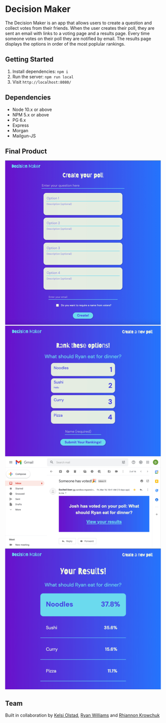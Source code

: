 Decision Maker
=========

The Decision Maker is an app that allows users to create a question and collect votes from their friends. When the user creates their poll, they are sent an email with links to a voting page and a results page. Every time someone votes on their poll they are notified by email. The results page displays the options in order of the most poplular rankings. 


## Getting Started

1. Install dependencies: `npm i`
2. Run the server: `npm run local`
3. Visit `http://localhost:8080/`


## Dependencies

- Node 10.x or above
- NPM 5.x or above
- PG 6.x
- Express
- Morgan
- Mailgun-JS

## Final Product

!["Create a poll main page"](https://github.com/rkrowchuk/decision-maker/blob/master/docs/01-DecisionMaker.jpg?raw=true)
!["Vote on your poll"](https://github.com/rkrowchuk/decision-maker/blob/master/docs/04-decisionMaker.jpg?raw=true)
!["Email sent when someone votes on your poll"](https://github.com/rkrowchuk/decision-maker/blob/master/docs/02-decisionMaker.jpg?raw=true)
!["Poll results page"](https://github.com/rkrowchuk/decision-maker/blob/master/docs/03-deicionMaker.jpg?raw=true)

## Team
Built in collaboration by [Kelsi Olstad](https://github.com/kel-si), [Ryan Williams](https://github.com/Ryan-Williams-Dev) and [Rhiannon Krowchuk](https://github.com/rkrowchuk)
